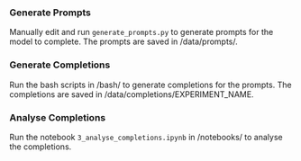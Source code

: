 ### Generate Prompts
Manually edit and run `generate_prompts.py` to generate prompts for the model to complete. The prompts are saved in /data/prompts/.

### Generate Completions
Run the bash scripts in /bash/ to generate completions for the prompts. The completions are saved in /data/completions/EXPERIMENT_NAME.

### Analyse Completions
Run the notebook `3_analyse_completions.ipynb` in /notebooks/ to analyse the completions.